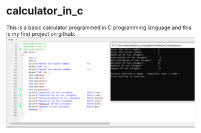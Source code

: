 # calculator_in_c
This is a basic calculator programmed in C programming language and this is my first project on github.
![](imageearam.png)
